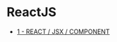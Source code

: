 # ReactJS

* [1 - REACT / JSX / COMPONENT](https://github.com/uguryuce/reactJS-document/blob/master/react-md/1-react-jsx-component.md)
